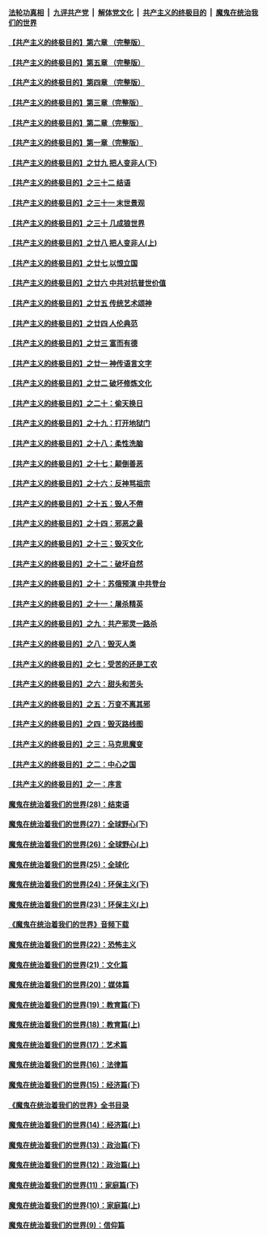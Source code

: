####  [法轮功真相](../../../../basic/blob/master/README.md?t=10042313) &nbsp;|&nbsp; [九评共产党](../../../../9ping.md/blob/master/README.md?t=10042313) &nbsp;|&nbsp; [解体党文化](../../../../jtdwh.md/blob/master/README.md?t=10042313)  &nbsp;|&nbsp; [共产主义的终极目的](../../../../gczydzjmd.md/blob/master/README.md?t=10042313) &nbsp;|&nbsp; [魔鬼在统治我们的世界](../../../../mgztzwmdsj.md/blob/master/README.md?t=10042313) 

#### [【共产主义的终极目的】第六章 （完整版）](../pages/nsc422/n11428913.md?t=10042313) 

#### [【共产主义的终极目的】第五章 （完整版）](../pages/nsc422/n11428912.md?t=10042313) 

#### [【共产主义的终极目的】第四章 （完整版）](../pages/nsc422/n11428907.md?t=10042313) 

#### [【共产主义的终极目的】第三章（完整版）](../pages/nsc422/n11428848.md?t=10042313) 

#### [【共产主义的终极目的】第二章（完整版）](../pages/nsc422/n11428831.md?t=10042313) 

#### [【共产主义的终极目的】第一章（完整版）](../pages/nsc422/n11417651.md?t=10042313) 

#### [【共产主义的终极目的】之廿九 把人变非人(下)](../pages/nsc422/n11344140.md?t=10042313) 

#### [【共产主义的终极目的】之三十二 结语](../pages/nsc422/n11360535.md?t=10042313) 

#### [【共产主义的终极目的】之三十一 末世景观](../pages/nsc422/n11351129.md?t=10042313) 

#### [【共产主义的终极目的】之三十 几成狼世界](../pages/nsc422/n11348280.md?t=10042313) 

#### [【共产主义的终极目的】之廿八 把人变非人(上)](../pages/nsc422/n11340492.md?t=10042313) 

#### [【共产主义的终极目的】之廿七 以恨立国](../pages/nsc422/n11336944.md?t=10042313) 

#### [【共产主义的终极目的】之廿六 中共对抗普世价值](../pages/nsc422/n11324785.md?t=10042313) 

#### [【共产主义的终极目的】之廿五 传统艺术颂神](../pages/nsc422/n11296396.md?t=10042313) 

#### [【共产主义的终极目的】之廿四 人伦典范](../pages/nsc422/n11296397.md?t=10042313) 

#### [【共产主义的终极目的】之廿三 富而有德](../pages/nsc422/n11283598.md?t=10042313) 

#### [【共产主义的终极目的】之廿一 神传语言文字](../pages/nsc422/n11263265.md?t=10042313) 

#### [【共产主义的终极目的】之廿二 破坏修炼文化](../pages/nsc422/n11245728.md?t=10042313) 

#### [【共产主义的终极目的】之二十：偷天换日](../pages/nsc422/n11238846.md?t=10042313) 

#### [【共产主义的终极目的】之十九：打开地狱门](../pages/nsc422/n11206376.md?t=10042313) 

#### [【共产主义的终极目的】之十八：柔性洗脑](../pages/nsc422/n11199994.md?t=10042313) 

#### [【共产主义的终极目的】之十七：颠倒善恶](../pages/nsc422/n11179782.md?t=10042313) 

#### [【共产主义的终极目的】之十六：反神骂祖宗](../pages/nsc422/n11166798.md?t=10042313) 

#### [【共产主义的终极目的】之十五：毁人不倦](../pages/nsc422/n11166792.md?t=10042313) 

#### [【共产主义的终极目的】之十四：邪恶之最](../pages/nsc422/n11150249.md?t=10042313) 

#### [【共产主义的终极目的】之十三：毁灭文化](../pages/nsc422/n11135227.md?t=10042313) 

#### [【共产主义的终极目的】之十二：破坏自然](../pages/nsc422/n11135214.md?t=10042313) 

#### [【共产主义的终极目的】之十：苏俄预演 中共登台](../pages/nsc422/n11118424.md?t=10042313) 

#### [【共产主义的终极目的】之十一：屠杀精英](../pages/nsc422/n11118442.md?t=10042313) 

#### [【共产主义的终极目的】之九：共产邪灵一路杀](../pages/nsc422/n11114139.md?t=10042313) 

#### [【共产主义的终极目的】之八：毁灭人类](../pages/nsc422/n11108503.md?t=10042313) 

#### [【共产主义的终极目的】之七：受苦的还是工农](../pages/nsc422/n11101809.md?t=10042313) 

#### [【共产主义的终极目的】之六：甜头和苦头](../pages/nsc422/n11096971.md?t=10042313) 

#### [【共产主义的终极目的】之五：万变不离其邪](../pages/nsc422/n11091285.md?t=10042313) 

#### [【共产主义的终极目的】之四：毁灭路线图](../pages/nsc422/n11086284.md?t=10042313) 

#### [【共产主义的终极目的】之三：马克思魔变](../pages/nsc422/n11061941.md?t=10042313) 

#### [【共产主义的终极目的】之二：中心之国](../pages/nsc422/n11047728.md?t=10042313) 

#### [【共产主义的终极目的】之一：序言](../pages/nsc422/n11086077.md?t=10042313) 

#### [魔鬼在统治着我们的世界(28)：结束语](../pages/nsc422/n10936246.md?t=10042313) 

#### [魔鬼在统治着我们的世界(27)：全球野心(下)](../pages/nsc422/n10928319.md?t=10042313) 

#### [魔鬼在统治着我们的世界(26)：全球野心(上)](../pages/nsc422/n10900318.md?t=10042313) 

#### [魔鬼在统治着我们的世界(25)：全球化](../pages/nsc422/n10788205.md?t=10042313) 

#### [魔鬼在统治着我们的世界(24)：环保主义(下)](../pages/nsc422/n10695307.md?t=10042313) 

#### [魔鬼在统治着我们的世界(23)：环保主义(上)](../pages/nsc422/n10688613.md?t=10042313) 

#### [《魔鬼在统治着我们的世界》音频下载](../pages/nsc422/n10635553.md?t=10042313) 

#### [魔鬼在统治着我们的世界(22)：恐怖主义](../pages/nsc422/n10614727.md?t=10042313) 

#### [魔鬼在统治着我们的世界(21)：文化篇](../pages/nsc422/n10597706.md?t=10042313) 

#### [魔鬼在统治着我们的世界(20)：媒体篇](../pages/nsc422/n10586579.md?t=10042313) 

#### [魔鬼在统治着我们的世界(19)：教育篇(下)](../pages/nsc422/n10564808.md?t=10042313) 

#### [魔鬼在统治着我们的世界(18)：教育篇(上)](../pages/nsc422/n10526970.md?t=10042313) 

#### [魔鬼在统治着我们的世界(17)：艺术篇](../pages/nsc422/n10499093.md?t=10042313) 

#### [魔鬼在统治着我们的世界(16)：法律篇](../pages/nsc422/n10485969.md?t=10042313) 

#### [魔鬼在统治着我们的世界(15)：经济篇(下)](../pages/nsc422/n10469975.md?t=10042313) 

#### [《魔鬼在统治着我们的世界》全书目录](../pages/nsc422/n10464261.md?t=10042313) 

#### [魔鬼在统治着我们的世界(14)：经济篇(上)](../pages/nsc422/n10457370.md?t=10042313) 

#### [魔鬼在统治着我们的世界(13)：政治篇(下)](../pages/nsc422/n10448270.md?t=10042313) 

#### [魔鬼在统治着我们的世界(12)：政治篇(上)](../pages/nsc422/n10444576.md?t=10042313) 

#### [魔鬼在统治着我们的世界(11)：家庭篇(下)](../pages/nsc422/n10440961.md?t=10042313) 

#### [魔鬼在统治着我们的世界(10)：家庭篇(上)](../pages/nsc422/n10435448.md?t=10042313) 

#### [魔鬼在统治着我们的世界(9)：信仰篇](../pages/nsc422/n10432159.md?t=10042313) 

